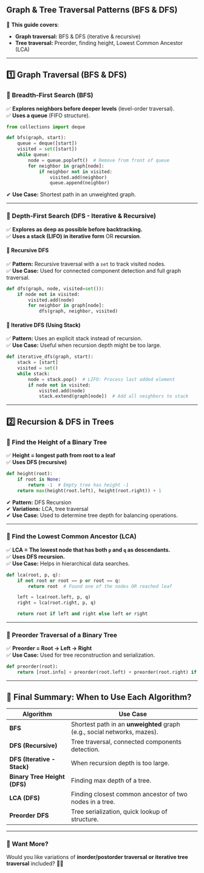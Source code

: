 ## **Graph & Tree Traversal Patterns (BFS & DFS)**

📌 **This guide covers**:
- **Graph traversal:** BFS & DFS (iterative & recursive)
- **Tree traversal:** Preorder, finding height, Lowest Common Ancestor (LCA)

---

## **1️⃣ Graph Traversal (BFS & DFS)**

### **🔹 Breadth-First Search (BFS)**
✅ **Explores neighbors before deeper levels** (level-order traversal).  
✅ **Uses a queue** (FIFO structure).  

```python
from collections import deque

def bfs(graph, start):
    queue = deque([start])
    visited = set([start])
    while queue:
        node = queue.popleft()  # Remove from front of queue
        for neighbor in graph[node]:
            if neighbor not in visited:
                visited.add(neighbor)
                queue.append(neighbor)
```
✔ **Use Case:** Shortest path in an unweighted graph.

---

### **🔹 Depth-First Search (DFS - Iterative & Recursive)**
✅ **Explores as deep as possible before backtracking.**  
✅ **Uses a stack (LIFO) in iterative form** OR **recursion**.  

#### **🔸 Recursive DFS**
✅ **Pattern:** Recursive traversal with a `set` to track visited nodes.  
✅ **Use Case:** Used for connected component detection and full graph traversal.  

```python
def dfs(graph, node, visited=set()):
    if node not in visited:
        visited.add(node)
        for neighbor in graph[node]:
            dfs(graph, neighbor, visited)
```

#### **🔸 Iterative DFS (Using Stack)**
✅ **Pattern:** Uses an explicit stack instead of recursion.  
✅ **Use Case:** Useful when recursion depth might be too large.  

```python
def iterative_dfs(graph, start):
    stack = [start]
    visited = set()
    while stack:
        node = stack.pop()  # LIFO: Process last added element
        if node not in visited:
            visited.add(node)
            stack.extend(graph[node])  # Add all neighbors to stack
```

---

## **2️⃣ Recursion & DFS in Trees**

### **🔹 Find the Height of a Binary Tree**
✅ **Height = longest path from root to a leaf**  
✅ **Uses DFS (recursive)**  

```python
def height(root):
    if root is None:
        return -1  # Empty tree has height -1
    return max(height(root.left), height(root.right)) + 1
```
✔ **Pattern:** DFS Recursion  
✔ **Variations:** LCA, tree traversal  
✔ **Use Case:** Used to determine tree depth for balancing operations.  

---

### **🔹 Find the Lowest Common Ancestor (LCA)**
✅ **LCA = The lowest node that has both `p` and `q` as descendants.**  
✅ **Uses DFS recursion.**  
✅ **Use Case:** Helps in hierarchical data searches.  

```python
def lca(root, p, q):
    if not root or root == p or root == q:
        return root  # Found one of the nodes OR reached leaf

    left = lca(root.left, p, q)
    right = lca(root.right, p, q)

    return root if left and right else left or right
```

---

### **🔹 Preorder Traversal of a Binary Tree**
✅ **Preorder = Root → Left → Right**  
✅ **Use Case:** Used for tree reconstruction and serialization.  

```python
def preorder(root):
    return [root.info] + preorder(root.left) + preorder(root.right) if root else []
```

---

## **🚀 Final Summary: When to Use Each Algorithm?**

| **Algorithm**  | **Use Case** |
|---------------|-------------|
| **BFS** | Shortest path in an **unweighted** graph (e.g., social networks, mazes). |
| **DFS (Recursive)** | Tree traversal, connected components detection. |
| **DFS (Iterative - Stack)** | When recursion depth is too large. |
| **Binary Tree Height (DFS)** | Finding max depth of a tree. |
| **LCA (DFS)** | Finding closest common ancestor of two nodes in a tree. |
| **Preorder DFS** | Tree serialization, quick lookup of structure. |

---

### **📌 Want More?**
Would you like variations of **inorder/postorder traversal or iterative tree traversal** included? 🚀😊

